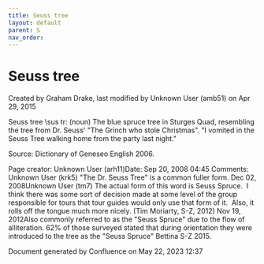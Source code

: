 ```yaml
---
title: Seuss tree
layout: default
parent: S
nav_order:
---
```


# Seuss tree

Created by  Graham Drake, last modified by  Unknown User (amb51) on Apr 29, 2015

Seuss tree \sus tr\: (noun) The blue spruce tree in Sturges Quad, resembling the tree from Dr. Seuss' &quot;The Grinch who stole Christmas&quot;. &quot;I vomited in the Seuss Tree walking home from the party last night.&quot;

Source: Dictionary of Geneseo English 2006.

Page creator: Unknown User (arh11)Date: Sep 20, 2008 04:45 Comments: Unknown User (krk5) &quot;The Dr. Seuss Tree&quot; is a common fuller form. Dec 02, 2008Unknown User (tm7) The actual form of this word is Seuss Spruce.  I think there was some sort of decision made at some level of the group responsible for tours that tour guides would only use that form of it.  Also, it rolls off the tongue much more nicely. (Tim Moriarty, S-Z, 2012) Nov 19, 2012Also commonly referred to as the &quot;Seuss Spruce&quot; due to the flow of alliteration. 62% of those surveyed stated that during orientation they were introduced to the tree as the &quot;Seuss Spruce&quot; Bettina S-Z 2015.

Document generated by Confluence on May 22, 2023 12:37


